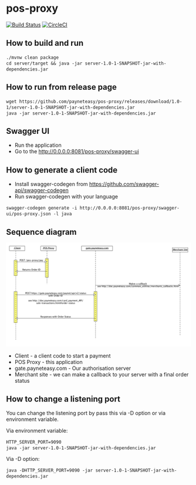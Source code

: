 # pos-proxy

[![Build Status](https://travis-ci.org/payneteasy/pos-proxy.svg?branch=master)](https://travis-ci.org/payneteasy/pos-proxy)
[![CircleCI](https://circleci.com/gh/payneteasy/pos-proxy.svg?style=svg)](https://circleci.com/gh/payneteasy/pos-proxy)

## How to build and run

```
./mvnw clean package
cd server/target && java -jar server-1.0-1-SNAPSHOT-jar-with-dependencies.jar
```

## How to run from release page

```
wget https://github.com/payneteasy/pos-proxy/releases/download/1.0-1/server-1.0-1-SNAPSHOT-jar-with-dependencies.jar
java -jar server-1.0-1-SNAPSHOT-jar-with-dependencies.jar
```

## Swagger UI

* Run the application
* Go to the http://0.0.0.0:8081/pos-proxy/swagger-ui

## How to generate a client code

* Install swagger-codegen from https://github.com/swagger-api/swagger-codegen
* Run swagger-codegen with your language
```
swagger-codegen generate -i http://0.0.0.0:8081/pos-proxy/swagger-ui/pos-proxy.json -l java
```

## Sequence diagram

![Sequence diagram](https://raw.githubusercontent.com/payneteasy/pos-proxy/master/doc/diagram.png)

* Client - a client code to start a payment
* POS Proxy - this application
* gate.payneteasy.com - Our authorisation server
* Merchant site - we can make a callback to your server with a final order status

## How to change a listening port

You can change the listening port by pass this via -D option or via environment variable.

Via environment variable:
```
HTTP_SERVER_PORT=9090
java -jar server-1.0-1-SNAPSHOT-jar-with-dependencies.jar
```

Via -D option:
```
java -DHTTP_SERVER_PORT=9090 -jar server-1.0-1-SNAPSHOT-jar-with-dependencies.jar
```
